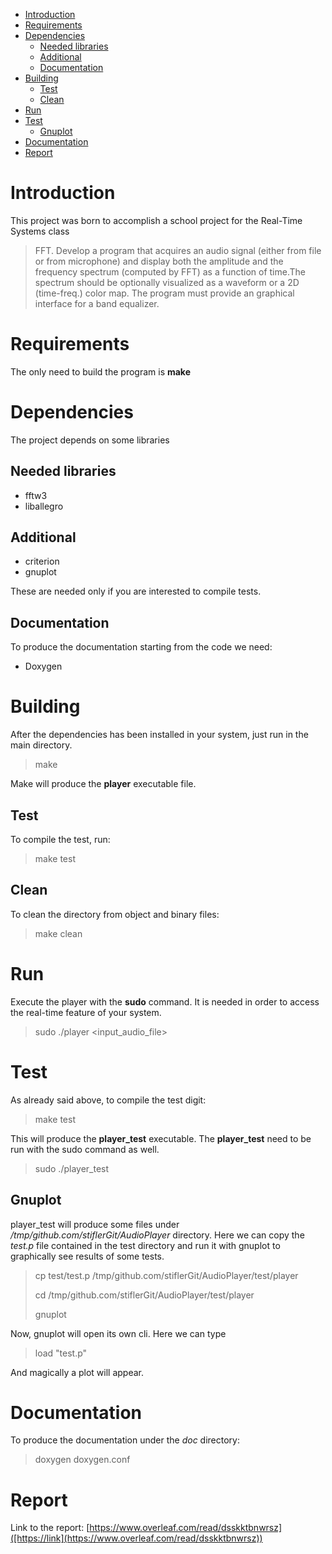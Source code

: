 - [Introduction](#introduction)
- [Requirements](#requirements)
- [Dependencies](#dependencies)
  - [Needed libraries](#needed-libraries)
  - [Additional](#additional)
  - [Documentation](#documentation)
- [Building](#building)
  - [Test](#test)
  - [Clean](#clean)
- [Run](#run)
- [Test](#test-1)
  - [Gnuplot](#gnuplot)
- [Documentation](#documentation-1)
- [Report](#report)

# Introduction
This project was born to accomplish a school project for the Real-Time Systems class
> FFT. Develop a program that acquires an audio signal (either from file or from microphone) and display both the amplitude and the frequency spectrum (computed by FFT) as a function of time.The spectrum should be optionally visualized as a waveform or a 2D (time-freq.) color map. The program must provide an graphical interface for a band equalizer.

# Requirements
The only need to build the program is **make**

# Dependencies
The project depends on some libraries

## Needed libraries
- fftw3
- liballegro
## Additional 
- criterion
- gnuplot


These are needed only if you are interested to compile tests.
## Documentation
To produce the documentation starting from the code we need:
- Doxygen

# Building
After the dependencies has been installed in your system, just run in the main directory. 
> make 

Make will produce the **player** executable file.

## Test
To compile the test, run:
> make test

## Clean
To clean the directory from object and binary files:
> make clean

# Run
Execute the player with the **sudo** command. It is needed in order to access the real-time feature of your system.
> sudo ./player <input_audio_file>

# Test
As already said above, to compile the test digit:
> make test

This will produce the **player_test** executable.
The **player_test** need to be run with the sudo command as well.

> sudo ./player_test

## Gnuplot
player_test will produce some files under */tmp/github.com/stiflerGit/AudioPlayer* directory. Here we can copy the *test.p* file contained in the test directory and run it with gnuplot to graphically see results of some tests.

> cp test/test.p /tmp/github.com/stiflerGit/AudioPlayer/test/player
> 
> cd /tmp/github.com/stiflerGit/AudioPlayer/test/player
> 
> gnuplot

Now, gnuplot will open its own cli. Here we can type
> load "test.p"
> 
And magically a plot will appear.

# Documentation
To produce the documentation under the *doc* directory:
> doxygen doxygen.conf

# Report 
Link to the report:
[https://www.overleaf.com/read/dsskktbnwrsz]([https://link](https://www.overleaf.com/read/dsskktbnwrsz))

